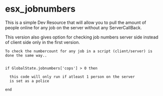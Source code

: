 # esx_jobnumbers

This is a simple Dev Resource that will allow you to pull the amount of people online for any job on the server without any ServerCallBack.   

This version also gives option for checking job numbers server side instead of client side only in the first version.


```
To check the numbercount for any job in a script (client/server) is done the same way..


if GlobalState.jobnumbers['cops'] > 0 then

  this code will only run if atleast 1 person on the server
  is set as a police

end